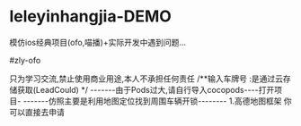 # leleyinhangjia-DEMO
模仿ios经典项目(ofo,喵播)+实际开发中遇到问题...

#zly-ofo
 
只为学习交流,禁止使用商业用途,本人不承担任何责任
/**输入车牌号 :是通过云存储获取(LeadCould) */
-------由于Pods过大,请自行导入cocopods----打开项目-
-------仿照主要是利用地图定位找到周围车辆开锁--------
1.高德地图框架 你可以直接去申请



